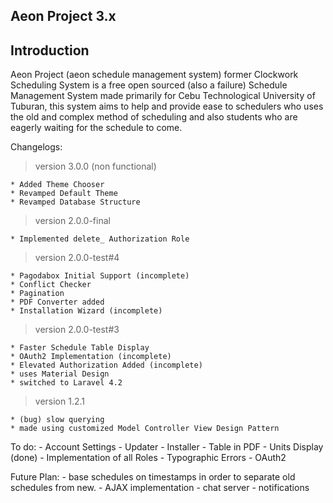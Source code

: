 Aeon Project 3.x
--------------------------------------


Introduction
--------------------------------------
Aeon Project (aeon schedule management system) former Clockwork Scheduling System is a free open sourced (also a failure) Schedule Management System made primarily for Cebu Technological University of Tuburan, this system aims to help and provide ease to schedulers who uses the old and complex method of scheduling and also students who are eagerly waiting for the schedule to come.

Changelogs:
> version 3.0.0 (non functional)

  	* Added Theme Chooser
  	* Revamped Default Theme
  	* Revamped Database Structure
  
> version 2.0.0-final

  	* Implemented delete_ Authorization Role

> version 2.0.0-test#4
	
	* Pagodabox Initial Support (incomplete)
	* Conflict Checker
	* Pagination
	* PDF Converter added
	* Installation Wizard (incomplete)

> version 2.0.0-test#3
	
	* Faster Schedule Table Display
	* OAuth2 Implementation (incomplete)
	* Elevated Authorization Added (incomplete)
	* uses Material Design
	* switched to Laravel 4.2

> version 1.2.1
	
	* (bug) slow querying
	* made using customized Model Controller View Design Pattern


To do:
	- Account Settings
	- Updater
	- Installer
	- Table in PDF
	- Units Display (done)
	- Implementation of all Roles
	- Typographic Errors
	- OAuth2

Future Plan:
	- base schedules on timestamps in order to separate old schedules from new.
	- AJAX implementation
	- chat server
	- notifications


